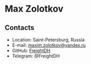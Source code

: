 # Max Zolotkov

## Contacts
- Location: Saint-Petersburg, Russia
- E-mail: maxim.zolotkov@yandex.ru
- GitHub: [FreightDH](https://github.com/FreightDH)
- Telegram: @FreightDH
